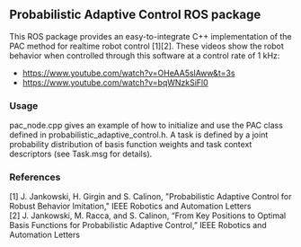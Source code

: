 ## Probabilistic Adaptive Control ROS package
This ROS package provides an easy-to-integrate C++ implementation of the PAC method for realtime robot control [1][2]. These videos show the robot behavior when controlled through this software at a control rate of 1 kHz:
* https://www.youtube.com/watch?v=OHeAA5slAww&t=3s
* https://www.youtube.com/watch?v=bqWNzkSiFl0

### Usage
pac_node.cpp gives an example of how to initialize and use the PAC class defined in probabilistic_adaptive_control.h. A task is defined by a joint probability distribution of basis function weights and task context descriptors (see Task.msg for details).

### References
[1] J. Jankowski, H. Girgin and S. Calinon, "Probabilistic Adaptive Control for Robust Behavior Imitation," IEEE Robotics and Automation Letters\
[2] J. Jankowski, M. Racca, and S. Calinon, “From Key Positions to Optimal Basis Functions for Probabilistic Adaptive Control,” IEEE Robotics and Automation Letters
